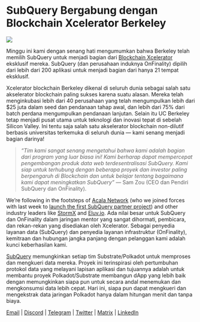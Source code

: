 # SubQuery Bergabung dengan Blockchain Xcelerator Berkeley

![](https://miro.medium.com/max/1400/0*gYUy-1COtbpLV1X1)

Minggu ini kami dengan senang hati mengumumkan bahwa Berkeley telah memilih SubQuery untuk menjadi bagian dari [Blockchain Xcelerator](https://www.xcelerator.berkeley.edu/) eksklusif mereka. SubQuery (dan perusahaan induknya OnFinality) dipilih dari lebih dari 200 aplikasi untuk menjadi bagian dari hanya 21 tempat eksklusif.

Xcelerator blockchain Berkeley dikenal di seluruh dunia sebagai salah satu akselerator blockchain paling sukses karena suatu alasan. Mereka telah menginkubasi lebih dari 40 perusahaan yang telah mengumpulkan lebih dari $25 juta dalam seed dan pendanaan tahap awal, dan lebih dari 75% dari batch perdana mengumpulkan pendanaan lanjutan. Selain itu UC Berkeley tetap menjadi pusat utama untuk teknologi dan inovasi tepat di sebelah Silicon Valley. Ini tentu saja salah satu akselerator blockchain non-dilutif berbasis universitas terkemuka di seluruh dunia — kami senang menjadi bagian darinya!

> _“Tim kami sangat senang mengetahui bahwa kami adalah bagian dari program yang luar biasa ini! Kami berharap dapat mempercepat pengembangan produk data web terdesentralisasi SubQuery. Kami siap untuk terhubung dengan beberapa proyek dan investor paling berpengaruh di Blockchain dan untuk belajar tentang bagaimana kami dapat meningkatkan SubQuery”_ — Sam Zou (CEO dan Pendiri SubQuery dan OnFinality).

We’re following in the footsteps of [Acala Network](https://acala.network) (who we joined forces with last week to [launch the first SubQuery partner project](../customer_announcements/20210316-SubQuery-Integrates-Acala-to-Aggregate-and-Serve-DeFi-Data-to-Polkadot-and-Kusama-Builders.md)) and other industry leaders like [StormX](https://stormx.io) and [Eluv.io](https://eluv.io). Ada nilai besar untuk SubQuery dan OnFinality dalam jaringan mentor yang sangat dihormati, pembicara, dan rekan-rekan yang disediakan oleh Xcelerator. Sebagai penyedia layanan data (SubQuery) dan penyedia layanan infrastruktur (OnFinality), kemitraan dan hubungan jangka panjang dengan pelanggan kami adalah kunci keberhasilan kami.

[SubQuery](https://www.subquery.network/) memungkinkan setiap tim Substrate/Polkadot untuk memproses dan mengkueri data mereka. Proyek ini terinspirasi oleh pertumbuhan protokol data yang melayani lapisan aplikasi dan tujuannya adalah untuk membantu proyek Polkadot/Substrate membangun dApp yang lebih baik dengan memungkinkan siapa pun untuk secara andal menemukan dan mengkonsumsi data lebih cepat. Hari ini, siapa pun dapat mengkueri dan mengekstrak data jaringan Polkadot hanya dalam hitungan menit dan tanpa biaya.

[Email](mailto:hello@subquery.network) | [Discord](https://discord.com/invite/78zg8aBSMG) | [Telegram](https://t.me/subquerynetwork) | [Twitter](https://twitter.com/subquerynetwork) | [Matrix](https://matrix.to/#/#subquery:matrix.org) | [LinkedIn](https://www.linkedin.com/company/subquery)
